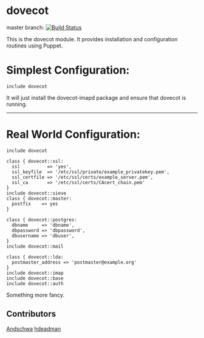 # dovecot #

master branch: [![Build Status](https://secure.travis-ci.org/mjhas/dovecot.png?branch=master)](http://travis-ci.org/mjhas/dovecot)

This is the dovecot module. It provides installation and configuration routines using Puppet.

Simplest Configuration:
=============


    include dovecot


It will just install the dovecot-imapd package and ensure that dovecot is running.

---------------------------------------

Real World Configuration:
=============

    include dovecot 

    class { dovecot::ssl:
      ssl          => 'yes',
      ssl_keyfile  => '/etc/ssl/private/example_privatekey.pem',
      ssl_certfile => '/etc/ssl/certs/example_server.pem',
      ssl_ca       => '/etc/ssl/certs/CAcert_chain.pem'
    }
    include dovecot::sieve
    class { dovecot::master:
      postfix    => yes
    }

    class { dovecot::postgres:
      dbname     => 'dbname',
      dbpassword => 'dbpassword',
      dbusername => 'dbuser',
    }
    include dovecot::mail

    class { dovecot::lda: 
      postmaster_address => 'postmaster@example.org'
    }
    include dovecot::imap
    include dovecot::base
    include dovecot::auth

Something more fancy.

## Contributors

[Andschwa](https://github.com/andschwa)
[hdeadman](https://github.com/hdeadman)
